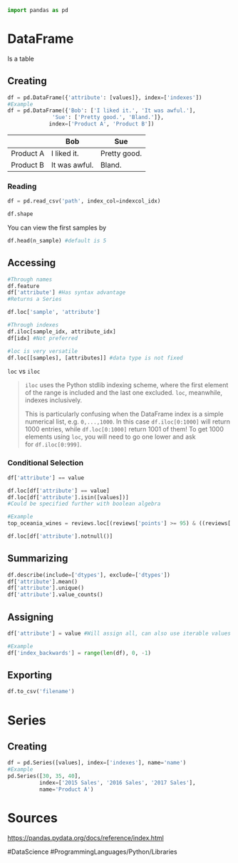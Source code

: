 ```python
import pandas as pd
```
# DataFrame
Is a table

## Creating
```python
df = pd.DataFrame({'attribute': [values]}, index=['indexes'])
#Example
df = pd.DataFrame({'Bob': ['I liked it.', 'It was awful.'], 
              'Sue': ['Pretty good.', 'Bland.']},
             index=['Product A', 'Product B'])
```

|           | Bob           | Sue          |
| --------- | ------------- | ------------ |
| Product A | I liked it.   | Pretty good. |
| Product B | It was awful. | Bland.       |
### Reading
```python
df = pd.read_csv('path', index_col=indexcol_idx)
```

```python
df.shape
```

You can view the first samples by
```python
df.head(n_sample) #default is 5
```

## Accessing

```python
#Through names
df.feature
df['attribute'] #Has syntax advantage
#Returns a Series

df.loc['sample', 'attribute']

#Through indexes
df.iloc[sample_idx, attribute_idx]
df[idx] #Not preferred

#loc is very versatile
df.loc[[samples], [attributes]] #data type is not fixed
```

`loc` vs `iloc`
>`iloc` uses the Python stdlib indexing scheme, where the first element of the range is included and the last one excluded. `loc`, meanwhile, indexes inclusively.
>
>This is particularly confusing when the DataFrame index is a simple numerical list, e.g. `0,...,1000`. In this case `df.iloc[0:1000]` will return 1000 entries, while `df.loc[0:1000]` return 1001 of them! To get 1000 elements using `loc`, you will need to go one lower and ask for `df.iloc[0:999]`.
### Conditional Selection
```python
df['attribute'] == value

df.loc[df['attribute'] == value]
df.loc[df['attribute'].isin([values])]
#Could be specified further with boolean algebra

#Example
top_oceania_wines = reviews.loc[(reviews['points'] >= 95) & ((reviews['country'] == 'Australia') | (reviews['country'] == 'New Zealand'))]

df.loc[df['attribute'].notnull()]
```

## Summarizing
```python
df.describe(include=['dtypes'], exclude=['dtypes'])
df['attribute'].mean()
df['attribute'].unique()
df['attribute'].value_counts()
```

## Assigning
```python
df['attribute'] = value #Will assign all, can also use iterable values

#Example
df['index_backwards'] = range(len(df), 0, -1)
```
## Exporting
```python
df.to_csv('filename')
```
# Series
## Creating
```python
df = pd.Series([values], index=['indexes'], name='name')
#Example
pd.Series([30, 35, 40],
		  index=['2015 Sales', '2016 Sales', '2017 Sales'],
		  name='Product A')
```

# Sources
https://pandas.pydata.org/docs/reference/index.html

#DataScience
#ProgrammingLanguages/Python/Libraries
